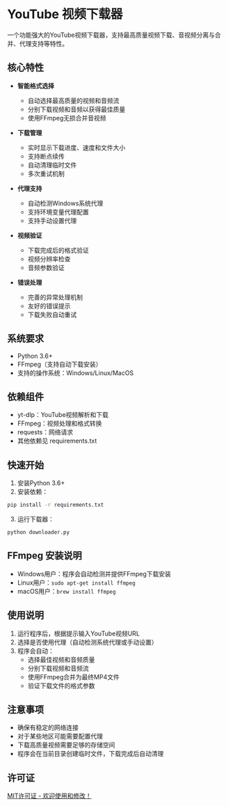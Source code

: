 # YouTube 视频下载器

一个功能强大的YouTube视频下载器，支持最高质量视频下载、音视频分离与合并、代理支持等特性。

## 核心特性

- **智能格式选择**
  - 自动选择最高质量的视频和音频流
  - 分别下载视频和音频以获得最佳质量
  - 使用FFmpeg无损合并音视频

- **下载管理**
  - 实时显示下载进度、速度和文件大小
  - 支持断点续传
  - 自动清理临时文件
  - 多次重试机制

- **代理支持**
  - 自动检测Windows系统代理
  - 支持环境变量代理配置
  - 支持手动设置代理

- **视频验证**
  - 下载完成后的格式验证
  - 视频分辨率检查
  - 音频参数验证

- **错误处理**
  - 完善的异常处理机制
  - 友好的错误提示
  - 下载失败自动重试

## 系统要求

- Python 3.6+
- FFmpeg（支持自动下载安装）
- 支持的操作系统：Windows/Linux/MacOS

## 依赖组件

- yt-dlp：YouTube视频解析和下载
- FFmpeg：视频处理和格式转换
- requests：网络请求
- 其他依赖见 requirements.txt

## 快速开始

1. 安装Python 3.6+
2. 安装依赖：
```bash
pip install -r requirements.txt
```
3. 运行下载器：
```bash
python downloader.py
```

## FFmpeg 安装说明

- Windows用户：程序会自动检测并提供FFmpeg下载安装
- Linux用户：`sudo apt-get install ffmpeg`
- macOS用户：`brew install ffmpeg`

## 使用说明

1. 运行程序后，根据提示输入YouTube视频URL
2. 选择是否使用代理（自动检测系统代理或手动设置）
3. 程序会自动：
   - 选择最佳视频和音频质量
   - 分别下载视频和音频流
   - 使用FFmpeg合并为最终MP4文件
   - 验证下载文件的格式参数

## 注意事项

- 确保有稳定的网络连接
- 对于某些地区可能需要配置代理
- 下载高质量视频需要足够的存储空间
- 程序会在当前目录创建临时文件，下载完成后自动清理

## 许可证

[MIT许可证 - 欢迎使用和修改！](LICENSE)
```